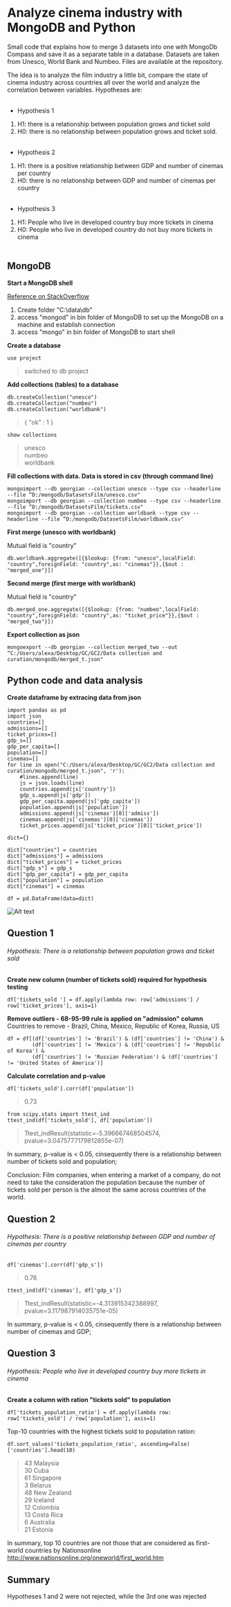 # Analyze cinema industry with MongoDB and Python
Small code that explains how to merge 3 datasets into one with MongoDb Compass and save it as a separate table in a database. Datasets are taken from Unesco, World Bank and  Numbeo. Files are available at the repository.<br>

The idea is to analyze the film industry a little bit, compare the state of cinema industry across countries all over the world and analyze the correlation between variables. Hypotheses are:<br /><br />



- Hypothesis 1
1. H1: there is a relationship between population grows and ticket sold
2. H0: there is no relationship between population grows and ticket sold.<br /><br />



- Hypothesis 2
1. H1: there is a positive relationship between GDP and number of cinemas per country
2. H0: there is no relationship between GDP and number of cinemas per country <br /><br />



- Hypothesis 3
1. H1: People who live in developed country buy more tickets in cinema
2. H0: People who live in developed country do not buy more tickets in cinema <br /><br />

## MongoDB

**Start a MongoDB shell**

[Reference on StackOverflow](https://stackoverflow.com/questions/42739166/could-not-connect-to-mongodb-on-the-provided-host-and-port?utm_medium=organic&utm_source=google_rich_qa&utm_campaign=google_rich_qa)

1. Create folder "C:\data\db"
2. access "mongod" in bin folder of MongoDB to set up the MongoDB on a machine and establish connection
3. access "mongo" in bin folder of MongoDB to start shell

**Create a database**

`use project`

>switched to db project

**Add collections (tables) to a database**

```
db.createCollection("unesco")
db.createCollection("numbeo")
db.createCollection("worldbank")
```

>{ "ok" : 1 }

`show collections`

>unesco  
>numbeo  
>worldbank  

**Fill collections with data. Data is stored in csv (through command line)**

```
mongoimport --db georgian --collection unesco --type csv --headerline --file “D:/mongodb/DatasetsFilm/unesco.csv"  
mongoimport --db georgian --collection numbeo --type csv --headerline --file “D:/mongodb/DatasetsFilm/tickets.csv"  
mongoimport --db georgian --collection worldbank --type csv --headerline --file “D:/mongodb/DatasetsFilm/worldbank.csv"  
```

**First merge (unesco with worldbank)**

Mutual field is "country"

```db.createCollection("merged_one")
db.worldbank.aggregate([{$lookup: {from: "unesco",localField: "country",foreignField: "country",as: "cinemas"}},{$out : "merged_one"}])
```

**Second merge (first merge with worldbank)**

Mutual field is "country"

```db.createCollection("merged_two")
db.merged_one.aggregate([{$lookup: {from: "numbeo",localField: "country",foreignField: "country",as: "ticket_price"}},{$out : "merged_two"}])
```

**Export collection as json**

```
mongoexport --db georgian --collection merged_two --out “C:/Users/alexa/Desktop/GC/GC2/Data collection and curation/mongodb/merged_t.json"
```

## Python code and data analysis

**Create dataframe by extracing data from json**

```
import pandas as pd
import json
countries=[]
admissions=[]
ticket_prices=[]
gdp_s=[]
gdp_per_capita=[]
population=[]
cinemas=[]
for line in open("C:/Users/alexa/Desktop/GC/GC2/Data collection and curation/mongodb/merged_t.json", 'r'):
    #lines.append(line)
    js = json.loads(line)
    countries.append(js['country'])
    gdp_s.append(js['gdp'])
    gdp_per_capita.append(js['gdp_capita'])
    population.append(js['population'])
    admissions.append(js['cinemas'][0]['admiss'])
    cinemas.append(js['cinemas'][0]['cinemas'])
    ticket_prices.append(js['ticket_price'][0]['ticket_price'])
    
dict={}

dict["countries"] = countries
dict["admissions"] = admissions
dict["ticket_prices"] = ticket_prices
dict["gdp_s"] = gdp_s
dict["gdp_per_capita"] = gdp_per_capita
dict["population"] = population
dict["cinemas"] = cinemas

df = pd.DataFrame(data=dict)
```

![Alt text](https://github.com/oleksandrkim/Analyze-cinema-industry-with-MongoDB-and-Python/blob/master/Screenshot_1.png "Optional title")

## Question 1

###### Hypothesis: There is a relationship between population grows and ticket sold

**Create new column (number of tickets sold) required for hypothesis testing**

`df['tickets_sold '] = df.apply(lambda row: row['admissions'] / row['ticket_prices'], axis=1)`

**Remove outliers - 68-95-99 rule is applied on "admission" column**  
Countries to remove - Brazil, China, Mexico, Republic of Korea, Russia, US

```
df = df[(df['countries'] != 'Brazil') & (df['countries'] != 'China') & 
        (df['countries'] != 'Mexico') & (df['countries'] != 'Republic of Korea') &
        (df['countries'] != 'Russian Federation') & (df['countries'] != 'United States of America')]
```

**Calculate correlation and p-value**

```df['tickets_sold'].corr(df['population'])```

>0.73

```
from scipy.stats import ttest_ind
ttest_ind(df['tickets_sold'], df['population'])
```

>Ttest_indResult(statistic=-5.396667468504574, pvalue=3.0475777179812855e-07)

In summary, p-value is < 0.05, cinsequently there is a relationship between number of tickets sold and population;  

Conclusion: 
Film companies, when entering a market of a company, do not need to take the consideration the population because the number of tickets sold per person is the almost the same across countries of the world. 
 

## Question 2

###### Hypothesis: There is a positive relationship between GDP and number of cinemas per country

```df['cinemas'].corr(df['gdp_s'])```

>0.76

```ttest_ind(df['cinemas'], df['gdp_s'])```

>Ttest_indResult(statistic=-4.313915342388997, pvalue=3.117987914035751e-05)

In summary, p-value is < 0.05, cinsequently there is a relationship between number of cinemas and GDP;  

## Question 3

###### Hypothesis: People who live in developed country buy more tickets in cinema

**Create a column with ration "tickets sold" to population**

```df['tickets_population_ratio'] = df.apply(lambda row: row['tickets_sold'] / row['population'], axis=1)```  

Top-10 countries with the highest tickets sold to population ration:  

```
df.sort_values('tickets_population_ratio', ascending=False)['countries'].head(10)
```

>43    Malaysia   
>30    Cuba       
>61    Singapore  
>3     Belarus    
>48    New Zealand  
>29    Iceland    
>12    Colombia   
>13    Costa Rica  
>6     Australia  
>21    Estonia 
 
In summary, top 10 countries are not those that are considered as first-world countries by Nationsonline   
http://www.nationsonline.org/oneworld/first_world.htm

## Summary  
Hypotheses 1 and 2 were not rejected, while the 3rd one was rejected
